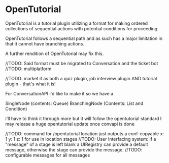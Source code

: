 # OpenTutorial

OpenTutorial is a tutorial plugin utilizing a format for making ordered collections of sequential actions with potential conditions for proceeding

OpenTutorial follows a sequential path and as such has a major limitation in that it cannot have branching actions.

A further rendition of OpenTutorial may fix this.

//TODO: Said format must be migrated to Conversation and the ticket bot
//TODO: multiplatform

//TODO: market it as both a quiz plugin, job interview plugin AND tutorial plugin - that's what it is!

For ConversationAPI i'd like to make it so we have a 

SingleNode (contents: Queue<Node>)
BranchingNode (Contents: List<Node> and Condition)

i'll have to think it through more but it will follow the opentutorial standard
I may release a huge opentutorial update once convapi is done

//TODO: command for /opentutorial location just outputs a conf-copyable x: 1 y: 1 z: 1 for use in location stages
//TODO: User Interfacing system: if a "message" of a stage is left blank a UIRegistry can provide a default message, otherwise the stage can provide the message.
//TODO: configurable messages for all messages